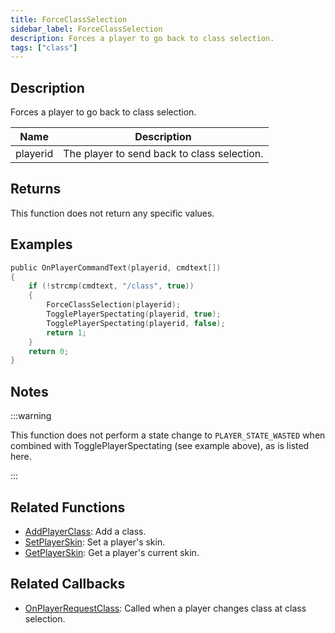```yaml
---
title: ForceClassSelection
sidebar_label: ForceClassSelection
description: Forces a player to go back to class selection.
tags: ["class"]
---
```


## Description

Forces a player to go back to class selection.

| Name     | Description                                 |
| -------- | ------------------------------------------- |
| playerid | The player to send back to class selection. |

## Returns

This function does not return any specific values.

## Examples

```c
public OnPlayerCommandText(playerid, cmdtext[])
{
    if (!strcmp(cmdtext, "/class", true))
    {
        ForceClassSelection(playerid);
        TogglePlayerSpectating(playerid, true);
        TogglePlayerSpectating(playerid, false);
        return 1;
    }
    return 0;
}
```

## Notes

:::warning

This function does not perform a state change to `PLAYER_STATE_WASTED` when combined with TogglePlayerSpectating (see example above), as is listed here.

:::

## Related Functions

- [AddPlayerClass](AddPlayerClass): Add a class.
- [SetPlayerSkin](SetPlayerSkin): Set a player's skin.
- [GetPlayerSkin](GetPlayerSkin): Get a player's current skin.

## Related Callbacks

- [OnPlayerRequestClass](../callbacks/OnPlayerRequestClass): Called when a player changes class at class selection.
